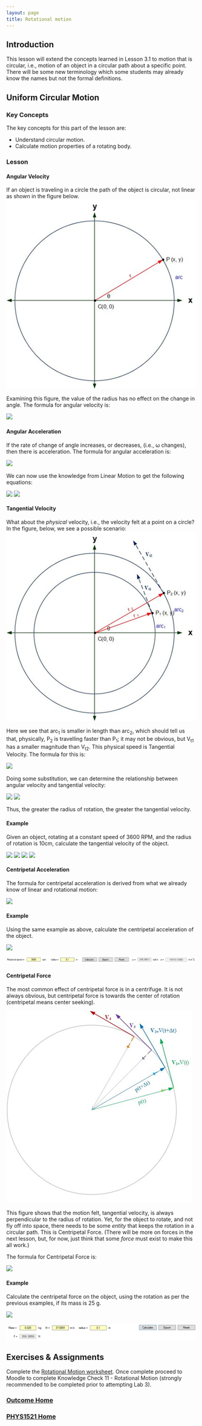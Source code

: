 ```yaml
---
layout: page
title: Rotational motion
---
```

## Introduction
This lesson will extend the concepts learned in Lesson 3.1 to motion that is circular, i.e., motion of an object in a circular path about a specific point. There will be some new terminology which some students may already know the names but not the formal definitions.

## Uniform Circular Motion
### Key Concepts
The key concepts for this part of the lesson are:
* Understand circular motion.
* Calculate motion properties of a rotating body.

### Lesson
#### Angular Velocity
If an object is traveling in a circle the path of the object is circular, not linear as shown in the figure below.<br>
![rotating-1](files/rotating-1.jpg)

Examining this figure, the value of the radius has no effect on the change in angle. The formula for angular velocity is:

<img src="https://latex.codecogs.com/svg.latex?\large&space;\omega=\frac{\Delta{\theta}}{t}"/>

#### Angular Acceleration
If the rate of change of angle increases, or decreases, (i.e., ω changes), then there is acceleration. The formula for angular acceleration is:

<img src="https://latex.codecogs.com/svg.latex?\large&space;\alpha=\frac{\Delta{\omega}}{t}"/>

We can now use the knowledge from Linear Motion to get the following equations:

<img src="https://latex.codecogs.com/svg.latex?\large&space;\omega_f=\omega_i+\alpha{t}"/>

<img src="https://latex.codecogs.com/svg.latex?\large&space;\Delta{\theta}=\omega_it+\frac{1}{2}\alpha{t^2}"/>

#### Tangential Velocity
What about the _physical_ velocity, i.e., the velocity felt at a point on a circle? In the figure, below, we see a possible scenario:<br>
![rotating-2](files/rotating-2.jpg)

Here we see that arc<sub>1</sub> is smaller in length than arc<sub>2</sub>, which should tell us that, physically, P<sub>2</sub> is travelling faster than P<sub>1</sub>; it may not be obvious, but V<sub>t1</sub> has a smaller magnitude than V<sub>t2</sub>. This physical speed is Tangential Velocity. The formula for this is:

<img src="https://latex.codecogs.com/svg.latex?\large&space;V_t=\frac{\Delta{arc}}{t}"/>

Doing some substitution, we can determine the relationship between angular velocity and tangential velocity:

<img src="https://latex.codecogs.com/svg.latex?\large&space;\Delta{\theta}=\frac{\Delta{arc}}{r}"/>

<img src="https://latex.codecogs.com/svg.latex?\large&space;V_t=\frac{\Delta{\theta}\cdot{r}}{t}=\omega{r}"/>

Thus, the greater the radius of rotation, the greater the tangential velocity.

#### Example
Given an object, rotating at a constant speed of 3600 RPM, and the radius of rotation is 10cm, calculate the tangential velocity of the object.

<img src="https://latex.codecogs.com/svg.latex?\large&space;\omega=\frac{3600}{60}=60rev/s"/>

<img src="https://latex.codecogs.com/svg.latex?\large&space;\frac{1rev}{s}=2\pi{rad/s}"/>

<img src="https://latex.codecogs.com/svg.latex?\large&space;\omega=120\pi{\frac{rad}{s}\approx{376.9911rad/s}"/>

<img src="https://latex.codecogs.com/svg.latex?\large&space;V_t=120\pi\times{0.1}\approx{37.6991m/s}"/>

#### Centripetal Acceleration
The formula for centripetal acceleration is derived from what we already know of linear and rotational motion:

<img src="https://latex.codecogs.com/svg.latex?\large&space;a=\frac{\Delta{V_t}}{t}=\omega^2r"/>

#### Example
Using the same example as above, calculate the centripetal acceleration of the object.

<img src="https://latex.codecogs.com/svg.latex?\large&space;a=(120\pi)^2\times{0.1}\approx{14212.2303m/s^2}"/>

![centripetal-math](files/centripetal-math.jpg)

#### Centripetal Force
The most common effect of centripetal force is in a centrifuge. It is not always obvious, but centripetal force is towards the center of rotation (centripetal means center seeking).

![rotating-3](files/rotating-3.jpg)

This figure shows that the motion felt, tangential velocity, is always perpendicular to the radius of rotation. Yet, for the object to rotate, and not fly off into space, there needs to be some _entity_ that keeps the rotation in a circular path. This is Centripetal Force. (There will be more on forces in the next lesson, but, for now, just think that some _force_ must exist to make this all work.)

The formula for Centripetal Force is:

<img src="https://latex.codecogs.com/svg.latex?\large&space;F_c=\frac{mV_{t}^2}{r}"/>

#### Example
Calculate the centripetal force on the object, using the rotation as per the previous examples, if its mass is 25 g.

<img src="https://latex.codecogs.com/svg.latex?\large&space;F_c=\frac{0.025\times{(37.6991)^2}}{0.1}\approx{355.3055N}"/>

![centripetal-force-math](files/centripetal-force-math.jpg)

## Exercises & Assignments
Complete the [Rotational Motion worksheet](rotating-worksheet.md). Once complete proceed to Moodle to complete Knowledge Check 11 - Rotational Motion (strongly recommended to be completed prior to attempting Lab 3).

### [Outcome Home](index.md)
### [PHYS1521 Home](../)
